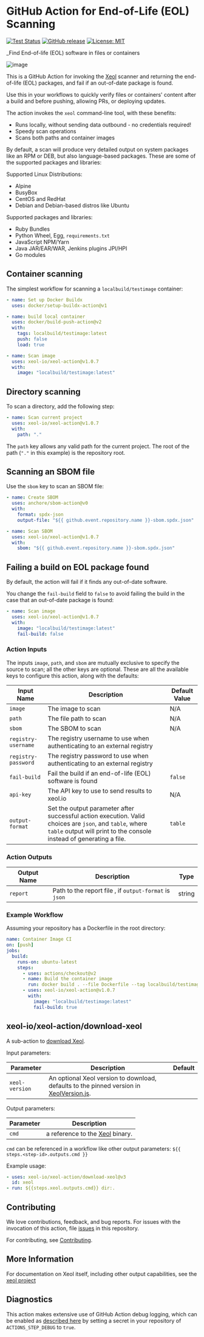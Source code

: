 # GitHub Action for End-of-Life (EOL) Scanning

[![Test Status][test-img]][test]
[![GitHub release](https://img.shields.io/github/release/xeol-io/xeol-action.svg)](https://github.com/xeol-io/xeol-action/releases/latest)
[![License: MIT](https://img.shields.io/github/license/xeol-io/xeol-action)](https://img.shields.io/github/license/xeol-io/xeol-action)

_Find End-of-life (EOL) software in files or containers

![image](https://user-images.githubusercontent.com/4740147/215561344-5c5bba89-c4a4-4c72-ad71-58c48d5e41d6.png)

This is a GitHub Action for invoking the [Xeol](https://github.com/xeol-io/xeol) scanner and returning the end-of-life (EOL) packages,
and fail if an out-of-date package is found.

Use this in your workflows to quickly verify files or containers' content after a build and before pushing, allowing PRs, or deploying updates.

The action invokes the `xeol` command-line tool, with these benefits:

- Runs locally, without sending data outbound - no credentials required!
- Speedy scan operations
- Scans both paths and container images

By default, a scan will produce very detailed output on system packages like an RPM or DEB, but also language-based packages. These are some of the supported packages and libraries:

Supported Linux Distributions:

- Alpine
- BusyBox
- CentOS and RedHat
- Debian and Debian-based distros like Ubuntu

Supported packages and libraries:

- Ruby Bundles
- Python Wheel, Egg, `requirements.txt`
- JavaScript NPM/Yarn
- Java JAR/EAR/WAR, Jenkins plugins JPI/HPI
- Go modules

## Container scanning

The simplest workflow for scanning a `localbuild/testimage` container:

```yaml
- name: Set up Docker Buildx
  uses: docker/setup-buildx-action@v1

- name: build local container
  uses: docker/build-push-action@v2
  with:
    tags: localbuild/testimage:latest
    push: false
    load: true

- name: Scan image
  uses: xeol-io/xeol-action@v1.0.7
  with:
    image: "localbuild/testimage:latest"
```

## Directory scanning

To scan a directory, add the following step:

```yaml
- name: Scan current project
  uses: xeol-io/xeol-action@v1.0.7
  with:
    path: "."
```

The `path` key allows any valid path for the current project. The root of the path (`"."` in this example) is the repository root.

## Scanning an SBOM file

Use the `sbom` key to scan an SBOM file:

```yaml
- name: Create SBOM
  uses: anchore/sbom-action@v0
  with:
    format: spdx-json
    output-file: "${{ github.event.repository.name }}-sbom.spdx.json"

- name: Scan SBOM
  uses: xeol-io/xeol-action@v1.0.7
  with:
    sbom: "${{ github.event.repository.name }}-sbom.spdx.json"
```

## Failing a build on EOL package found

By default, the action will fail if it finds any out-of-date software.

You change the `fail-build` field to `false` to avoid failing the build in the case that an out-of-date package is found:

```yaml
- name: Scan image
  uses: xeol-io/xeol-action@v1.0.7
  with:
    image: "localbuild/testimage:latest"
    fail-build: false
```

### Action Inputs

The inputs `image`, `path`, and `sbom` are mutually exclusive to specify the source to scan; all the other keys are optional. These are all the available keys to configure this action, along with the defaults:

| Input Name          | Description                                                                                                                                                                                                                                                      | Default Value |
| ------------------- | ---------------------------------------------------------------------------------------------------------------------------------------------------------------------------------------------------------------------------------------------------------------- | ------------- |
| `image`             | The image to scan                                                                                                                                                                                                                                                | N/A           |
| `path`              | The file path to scan                                                                                                                                                                                                                                            | N/A           |
| `sbom`              | The SBOM to scan                                                                                                                                                                                                                                                 | N/A           |
| `registry-username` | The registry username to use when authenticating to an external registry                                                                                                                                                                                         |               |
| `registry-password` | The registry password to use when authenticating to an external registry                                                                                                                                                                                         |               |
| `fail-build`        | Fail the build if an end-of-life (EOL) software is found                                                                                                                   | `false`        |
| `api-key`        | The API key to use to send results to xeol.io                                                                                                                   | N/A        |
| `output-format`     | Set the output parameter after successful action execution. Valid choices are `json`, and `table`, where `table` output will print to the console instead of generating a file.                                                                         | `table`       |


### Action Outputs

| Output Name | Description                                                  | Type   |
| ----------- | ------------------------------------------------------------ | ------ |
| `report`      | Path to the report file , if `output-format` is `json`       | string |

### Example Workflow

Assuming your repository has a Dockerfile in the root directory:

```yaml
name: Container Image CI
on: [push]
jobs:
  build:
    runs-on: ubuntu-latest
    steps:
      - uses: actions/checkout@v2
      - name: Build the container image
        run: docker build . --file Dockerfile --tag localbuild/testimage:latest
      - uses: xeol-io/xeol-action@v1.0.7
        with:
          image: "localbuild/testimage:latest"
          fail-build: true
```

## xeol-io/xeol-action/download-xeol

A sub-action to [download Xeol](download-xeol/action.yml).

Input parameters:

| Parameter       | Description                                                                                                  | Default |
| --------------- | ------------------------------------------------------------------------------------------------------------ | ------- |
| `xeol-version` | An optional Xeol version to download, defaults to the pinned version in [XeolVersion.js](XeolVersion.js). |         |

Output parameters:

| Parameter | Description                                                          |
| --------- | -------------------------------------------------------------------- |
| `cmd`     | a reference to the [Xeol](https://github.com/xeol-io/xeol) binary. |

`cmd` can be referenced in a workflow like other output parameters:
`${{ steps.<step-id>.outputs.cmd }}`

Example usage:

```yaml
- uses: xeol-io/xeol-action/download-xeol@v3
  id: xeol
- run: ${{steps.xeol.outputs.cmd}} dir:.
```

## Contributing

We love contributions, feedback, and bug reports. For issues with the invocation of this action, file [issues](https://github.com/xeol-io/xeol-action/issues) in this repository.

For contributing, see [Contributing](CONTRIBUTING.md).

## More Information

For documentation on Xeol itself, including other output capabilities, see the [xeol project](https://github.com/xeol-io/xeol)

[test]: https://github.com/xeol-io/xeol-action
[test-img]: https://github.com/xeol-io/xeol-action/workflows/Tests/badge.svg

## Diagnostics

This action makes extensive use of GitHub Action debug logging,
which can be enabled as [described here](https://github.com/actions/toolkit/blob/master/docs/action-debugging.md)
by setting a secret in your repository of `ACTIONS_STEP_DEBUG` to `true`.
